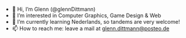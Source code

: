 - 👋 Hi, I’m Glenn (@glennDittmann)
- 👀 I’m interested in Computer Graphics, Game Design & Web 
- 🌱 I’m currently learning Nederlands, so tandems are very welcome!
- 📫 How to reach me: leave a mail at glenn.dittmann@posteo.de


<!---
glennDittmann/glennDittmann is a ✨ special ✨ repository because its `README.md` (this file) appears on your GitHub profile.
You can click the Preview link to take a look at your changes.
--->
